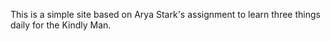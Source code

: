 This is a simple site based on Arya Stark's assignment to learn three things daily for the Kindly Man.
